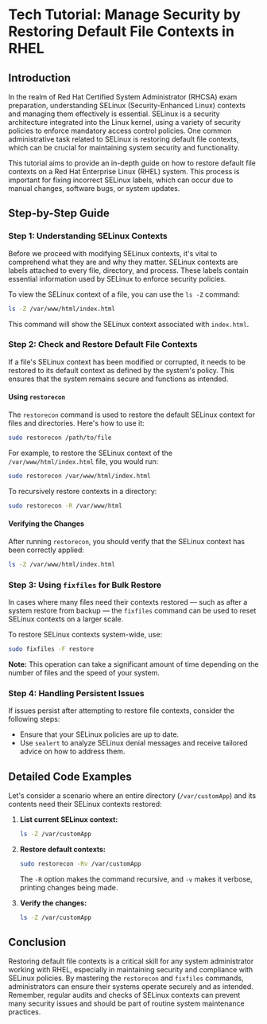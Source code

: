 # Tech Tutorial: Manage Security by Restoring Default File Contexts in RHEL

## Introduction

In the realm of Red Hat Certified System Administrator (RHCSA) exam preparation, understanding SELinux (Security-Enhanced Linux) contexts and managing them effectively is essential. SELinux is a security architecture integrated into the Linux kernel, using a variety of security policies to enforce mandatory access control policies. One common administrative task related to SELinux is restoring default file contexts, which can be crucial for maintaining system security and functionality.

This tutorial aims to provide an in-depth guide on how to restore default file contexts on a Red Hat Enterprise Linux (RHEL) system. This process is important for fixing incorrect SELinux labels, which can occur due to manual changes, software bugs, or system updates.

## Step-by-Step Guide

### Step 1: Understanding SELinux Contexts

Before we proceed with modifying SELinux contexts, it's vital to comprehend what they are and why they matter. SELinux contexts are labels attached to every file, directory, and process. These labels contain essential information used by SELinux to enforce security policies.

To view the SELinux context of a file, you can use the `ls -Z` command:

```bash
ls -Z /var/www/html/index.html
```

This command will show the SELinux context associated with `index.html`.

### Step 2: Check and Restore Default File Contexts

If a file's SELinux context has been modified or corrupted, it needs to be restored to its default context as defined by the system's policy. This ensures that the system remains secure and functions as intended.

#### Using `restorecon`

The `restorecon` command is used to restore the default SELinux context for files and directories. Here's how to use it:

```bash
sudo restorecon /path/to/file
```

For example, to restore the SELinux context of the `/var/www/html/index.html` file, you would run:

```bash
sudo restorecon /var/www/html/index.html
```

To recursively restore contexts in a directory:

```bash
sudo restorecon -R /var/www/html
```

#### Verifying the Changes

After running `restorecon`, you should verify that the SELinux context has been correctly applied:

```bash
ls -Z /var/www/html/index.html
```

### Step 3: Using `fixfiles` for Bulk Restore

In cases where many files need their contexts restored — such as after a system restore from backup — the `fixfiles` command can be used to reset SELinux contexts on a larger scale.

To restore SELinux contexts system-wide, use:

```bash
sudo fixfiles -F restore
```

**Note:** This operation can take a significant amount of time depending on the number of files and the speed of your system.

### Step 4: Handling Persistent Issues

If issues persist after attempting to restore file contexts, consider the following steps:
- Ensure that your SELinux policies are up to date.
- Use `sealert` to analyze SELinux denial messages and receive tailored advice on how to address them.

## Detailed Code Examples

Let's consider a scenario where an entire directory (`/var/customApp`) and its contents need their SELinux contexts restored:

1. **List current SELinux context:**

    ```bash
    ls -Z /var/customApp
    ```

2. **Restore default contexts:**

    ```bash
    sudo restorecon -Rv /var/customApp
    ```

    The `-R` option makes the command recursive, and `-v` makes it verbose, printing changes being made.

3. **Verify the changes:**

    ```bash
    ls -Z /var/customApp
    ```

## Conclusion

Restoring default file contexts is a critical skill for any system administrator working with RHEL, especially in maintaining security and compliance with SELinux policies. By mastering the `restorecon` and `fixfiles` commands, administrators can ensure their systems operate securely and as intended. Remember, regular audits and checks of SELinux contexts can prevent many security issues and should be part of routine system maintenance practices.